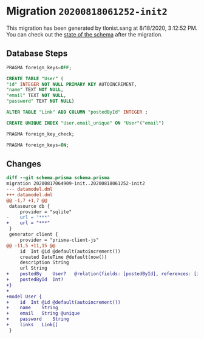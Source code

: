 # Migration `20200818061252-init2`

This migration has been generated by tlonist.sang at 8/18/2020, 3:12:52 PM.
You can check out the [state of the schema](./schema.prisma) after the migration.

## Database Steps

```sql
PRAGMA foreign_keys=OFF;

CREATE TABLE "User" (
"id" INTEGER NOT NULL PRIMARY KEY AUTOINCREMENT,
"name" TEXT NOT NULL,
"email" TEXT NOT NULL,
"password" TEXT NOT NULL)

ALTER TABLE "Link" ADD COLUMN "postedById" INTEGER ;

CREATE UNIQUE INDEX "User.email_unique" ON "User"("email")

PRAGMA foreign_key_check;

PRAGMA foreign_keys=ON;
```

## Changes

```diff
diff --git schema.prisma schema.prisma
migration 20200817064909-init..20200818061252-init2
--- datamodel.dml
+++ datamodel.dml
@@ -1,7 +1,7 @@
 datasource db {
     provider = "sqlite"
-    url = "***"
+    url = "***"
 }
 generator client {
     provider = "prisma-client-js"
@@ -11,5 +11,15 @@
     id  Int @id @default(autoincrement())
     created DateTime @default(now())
     description String
     url String
+    postedBy    User?   @relation(fields: [postedById], references: [id])
+    postedById  Int?
+}
+
+model User {
+    id  Int @id @default(autoincrement())
+    name    String
+    email   String @unique
+    password    String
+    links   Link[]
 }
```


